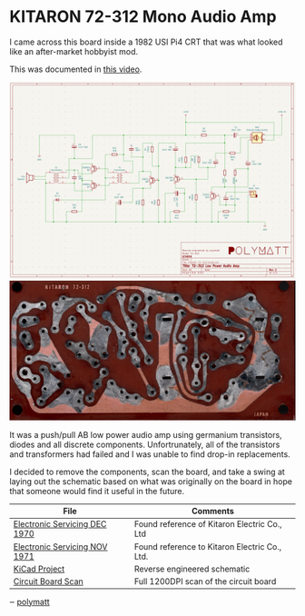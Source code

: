 # KITARON 72-312 Mono Audio Amp

I came across this board inside a 1982 USI Pi4 CRT that was what looked like an after-market hobbyist mod.

This was documented in [this video](https://youtube.com/watch?v=9xYQU5SldcA).

![Schematic](./images/kitaron72-312_schematic.png)
![Board Scan](./assets/Kitaron%2072-312.jpeg)

It was a push/pull AB low power audio amp using germanium transistors, diodes and all discrete components. Unfortrunately, all of the transistors and transformers had failed and I was unable to find drop-in replacements.

I decided to remove the components, scan the board, and take a swing at laying out the schematic based on what was originally on the board in hope that someone would find it useful in the future.

| File  | Comments |
| -- | -- |
| [Electronic Servicing DEC 1970](./assets/Electronic-Servicing-1970-12.pdf) | Found reference of Kitaron Electric Co., Ltd |
| [Electronic Servicing NOV 1971](./assets/Electronic-Servicing-1971-11.pdf) | Found reference to Kitaron Electric Co., Ltd.
| [KiCad Project](./kicad/) | Reverse engineered schematic |
| [Circuit Board Scan](./assets/Kitaron%2072-312.jpeg) | Full 1200DPI scan of the circuit board |

‒ [polymatt](https://youtube.com/@polymatt)
